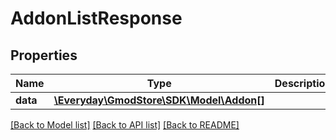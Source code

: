 # AddonListResponse

## Properties
Name | Type | Description | Notes
------------ | ------------- | ------------- | -------------
**data** | [**\Everyday\GmodStore\SDK\Model\Addon[]**](Addon.md) |  | [optional] 

[[Back to Model list]](../../README.md#documentation-for-models) [[Back to API list]](../../README.md#documentation-for-api-endpoints) [[Back to README]](../../README.md)

